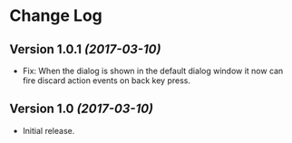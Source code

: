 Change Log
==========

Version 1.0.1 *(2017-03-10)*
----------------------------
 * Fix: When the dialog is shown in the default dialog window it now can fire discard action events on back key press.


Version 1.0 *(2017-03-10)*
----------------------------
 * Initial release.